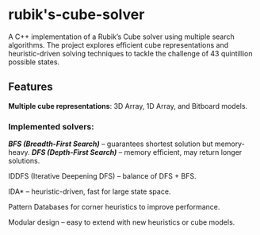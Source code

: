 # rubik's-cube-solver
A C++ implementation of a Rubik’s Cube solver using multiple search algorithms.
The project explores efficient cube representations and heuristic-driven solving techniques to tackle the challenge of 43 quintillion possible states.


## Features

**Multiple cube representations**:
3D Array, 1D Array, and Bitboard models.

### Implemented solvers:
***BFS (Breadth-First Search)*** – guarantees shortest solution but memory-heavy.
***DFS (Depth-First Search)*** – memory efficient, may return longer solutions.

IDDFS (Iterative Deepening DFS) – balance of DFS + BFS.

IDA* – heuristic-driven, fast for large state space.

Pattern Databases for corner heuristics to improve performance.

Modular design – easy to extend with new heuristics or cube models.
